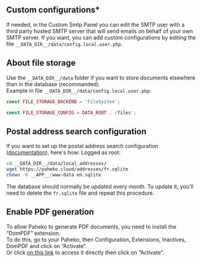 ## Custom configurations*

If needed, in the Custom Smtp Panel you can edit the SMTP user with a third party hosted SMTP server that will send emails on behalf of your own SMTP server.
If you want, you can add custom configurations by editing the file `__DATA_DIR__/data/config.local.user.php`.

## About file storage

Use the `__DATA_DIR__/data` folder if you want to store documents elsewhere than in the database (recommanded).  
Example in file `__DATA_DIR__/data/config.local.user.php`:

```php
const FILE_STORAGE_BACKEND = 'FileSystem';

const FILE_STORAGE_CONFIG = DATA_ROOT . /files';
```

## Postal address search configuration

If you want to set up the postal address search configuration ([documentation](https://fossil.kd2.org/paheko/wiki?name=Configuration/Adresses_postales)), here's how:
Logged as root:

```bash
cd __DATA_DIR__/data/local_addresses/
wget https://paheko.cloud/addresses/fr.sqlite
chown -R __APP__:www-data en.sqlite
```

The database should normally be updated every month. To update it, you'll need to delete the `fr.sqlite` file and repeat this procedure.

## Enable PDF generation

To allow Paheko to generate PDF documents, you need to install the “DomPDF” extension.  
To do this, go to your Paheko, then Configuration, Extensions, Inactives, DomPDF and click on “Activate”.  
Or click [on this link](https://__DOMAIN____PATH__admin/config/ext/details.php?type=plugin&name=dompdf) to access it directly then click on “Activate”.
